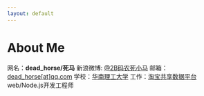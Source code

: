 ```yaml
---
layout: default
---
```

# About Me
网名：**dead_horse/死马**
新浪微博: [@2B码农死小马](http://weibo.com/deadhorse/)
邮箱：[dead_horse[at]qq.com](mailto:dead_horse@qq.com)
学校：[华南理工大学](http://www.scut.edu.cn/)
工作：[淘宝共享数据平台](http://www.tbdata.org/) web/Node.js开发工程师

